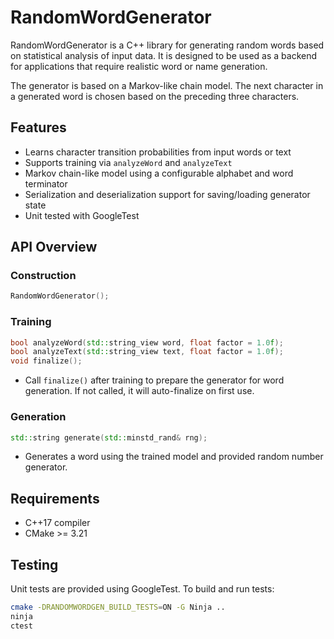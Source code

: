 # RandomWordGenerator

RandomWordGenerator is a C++ library for generating random words based on statistical analysis of input data. It is designed to be
used as a backend for applications that require realistic word or name generation.

The generator is based on a Markov-like chain model. The next character in a generated word is chosen based on the preceding three characters.

## Features

- Learns character transition probabilities from input words or text
- Supports training via `analyzeWord` and `analyzeText`
- Markov chain-like model using a configurable alphabet and word terminator
- Serialization and deserialization support for saving/loading generator state
- Unit tested with GoogleTest

## API Overview

### Construction
```cpp
RandomWordGenerator();
```

### Training
```cpp
bool analyzeWord(std::string_view word, float factor = 1.0f);
bool analyzeText(std::string_view text, float factor = 1.0f);
void finalize();
```
- Call `finalize()` after training to prepare the generator for word generation. If not called, it will auto-finalize on first use.

### Generation
```cpp
std::string generate(std::minstd_rand& rng);
```
- Generates a word using the trained model and provided random number generator.

## Requirements

- C++17 compiler
- CMake >= 3.21

## Testing

Unit tests are provided using GoogleTest. To build and run tests:

```sh
cmake -DRANDOMWORDGEN_BUILD_TESTS=ON -G Ninja ..
ninja
ctest
```
